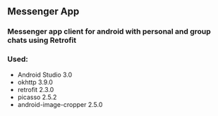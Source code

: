 ## Messenger App

### Messenger app client for android with personal and group chats using Retrofit

### Used:
- Android Studio 3.0
- okhttp 3.9.0
- retrofit 2.3.0
- picasso 2.5.2
- android-image-cropper 2.5.0

